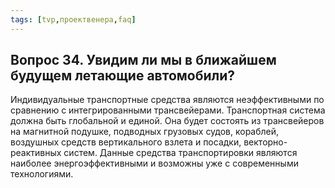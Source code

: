```yaml
---
tags: [tvp,проектвенера,faq]
---
```

## Вопрос 34. Увидим ли мы в ближайшем будущем летающие автомобили?

Индивидуальные транспортные средства являются неэффективными по сравнению с интегрированными трансвейерами. Транспортная система должна быть глобальной и единой. Она будет состоять из трансвейеров на магнитной подушке, подводных грузовых судов, кораблей, воздушных средств вертикального взлета и посадки, векторно-реактивных систем. Данные средства транспортировки являются наиболее энергоэффективными и возможны уже с современными технологиями.